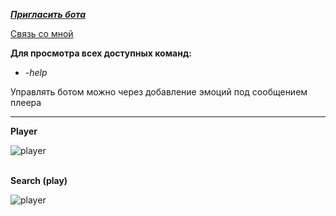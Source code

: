 [***Пригласить бота***](https://discord.com/api/oauth2/authorize?client_id=821326877213327371&permissions=8&scope=bot)

[Связь со мной](https://vk.com/br1nger1337)

**Для просмотра всех доступных команд:**
* _-help_

Управлять ботом можно через добавление эмоций под сообщением плеера
___
**Player**

![player](https://i.ibb.co/G7ZJVCB/Screenshot-1.png)

\
**Search (play)**

![player](https://i.ibb.co/ZLbd743/Screenshot-2.png)
